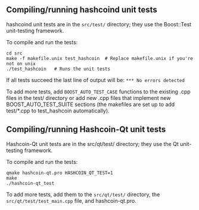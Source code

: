 Compiling/running hashcoind unit tests
------------------------------------

hashcoind unit tests are in the `src/test/` directory; they
use the Boost::Test unit-testing framework.

To compile and run the tests:

	cd src
	make -f makefile.unix test_hashcoin  # Replace makefile.unix if you're not on unix
	./test_hashcoin   # Runs the unit tests

If all tests succeed the last line of output will be:
`*** No errors detected`

To add more tests, add `BOOST_AUTO_TEST_CASE` functions to the existing
.cpp files in the test/ directory or add new .cpp files that
implement new BOOST_AUTO_TEST_SUITE sections (the makefiles are
set up to add test/*.cpp to test_hashcoin automatically).


Compiling/running Hashcoin-Qt unit tests
---------------------------------------

Hashcoin-Qt unit tests are in the src/qt/test/ directory; they
use the Qt unit-testing framework.

To compile and run the tests:

	qmake hashcoin-qt.pro HASHCOIN_QT_TEST=1
	make
	./hashcoin-qt_test

To add more tests, add them to the `src/qt/test/` directory,
the `src/qt/test/test_main.cpp` file, and hashcoin-qt.pro.
